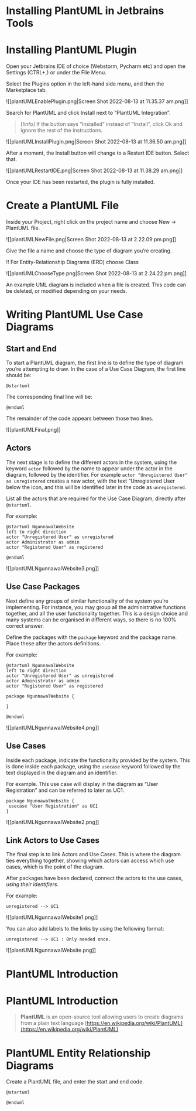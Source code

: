 
# Installing PlantUML in Jetbrains Tools

# Installing PlantUML Plugin

Open your Jetbrains IDE of choice (Webstorm, Pycharm etc) and open the Settings (CTRL+,) or under the File Menu.

Select the Plugins option in the left-hand side menu, and then the Marketplace tab.

![[plantUMLEnablePlugin.png|Screen Shot 2022-08-13 at 11.35.37 am.png]]

Search for PlantUML and click Install next to “PlantUML Integration”.

> [!info] If the button says “Installed” instead of “Install”, click Ok and ignore the rest of the instructions.



![[plantUMLInstallPlugin.png|Screen Shot 2022-08-13 at 11.36.50 am.png]]

After a moment, the Install button will change to a Restart IDE button. Select that.

![[plantUMLRestartIDE.png|Screen Shot 2022-08-13 at 11.38.29 am.png]]

Once your IDE has been restarted, the plugin is fully installed.

# Create a PlantUML File

Inside your Project, right click on the project name and choose New → PlantUML file.

![[plantUMLNewFile.png|Screen Shot 2022-08-13 at 2.22.09 pm.png]]

Give the file a name and choose the type of diagram you’re creating.

<aside>
‼️ For Entity-Relationship Diagrams (ERD) choose Class

</aside>

![[plantUMLChooseType.png|Screen Shot 2022-08-13 at 2.24.22 pm.png]]

An example UML diagram is included when a file is created. This code can be deleted, or modified depending on your needs.

# Writing PlantUML Use Case Diagrams

## Start and End

To start a PlantUML diagram, the first line is to define the type of diagram you’re attempting to draw. In the case of a Use Case Diagram, the first line should be:

```
@startuml
```

The corresponding final line will be:

```
@enduml
```

The remainder of the code appears between those two lines.

![[plantUMLFinal.png]]

## Actors

The next stage is to define the different actors in the system, using the keyword `actor` followed by the name to appear under the actor in the diagram, followed by the identifier. For example `actor "Unregistered User" as unregistered` creates a new actor, with the text “Unregistered User below the icon, and this will be identified later in the code as `unregistered`.

List all the actors that are required for the Use Case Diagram, directly after `@startuml`.

For example:

```
@startuml NgunnawalWebsite
left to right direction
actor "Unregistered User" as unregistered
actor Administrator as admin
actor "Registered User" as registered

@enduml
```

![[plantUMLNgunnawalWebsite3.png]]

## Use Case Packages

Next define any groups of similar functionality of the system you’re implementing. For instance, you may group all the administrative functions together, and all the user functionality together. This is a design choice and many systems can be organised in different ways, so there is no 100% correct answer.

Define the packages with the `package` keyword and the package name. Place these after the actors definitions.

For example:

```
@startuml NgunnawalWebsite
left to right direction
actor "Unregistered User" as unregistered
actor Administrator as admin
actor "Registered User" as registered

package NgunnawalWebsite {
 
}

@enduml
```

![[plantUMLNgunnawalWebsite4.png]]

## Use Cases

Inside each package, indicate the functionality provided by the system. This is done inside each package, using the `usecase` keyword followed by the text displayed in the diagram and an identifier.

For example. This use case will display in the diagram as “User Registration” and can be referred to later as UC1.

```
package NgunnawalWebsite {
 usecase "User Registration" as UC1
}
```

![[plantUMLNgunnawalWebsite2.png]]

## Link Actors to Use Cases

The final step is to link Actors and Use Cases. This is where the diagram ties everything together, showing which actors can access which use cases, which is the point of the diagram.

After packages have been declared, connect the actors to the use cases,  *using their identifiers*.

For example:

```
unregistered --> UC1
```

![[plantUMLNgunnawalWebsite1.png]]

You can also add labels to the links by using the following format:

```
unregistered --> UC1 : Only needed once.
```

![[plantUMLNgunnawalWebsite.png]]

# PlantUML Introduction

# PlantUML Introduction

> **PlantUML** is an open-source tool allowing users to create diagrams from a plain text language
[https://en.wikipedia.org/wiki/PlantUML](https://en.wikipedia.org/wiki/PlantUML)
> 

# PlantUML Entity Relationship Diagrams

Create a PlantUML file, and enter the start and end code.

```
@startuml

@enduml
```